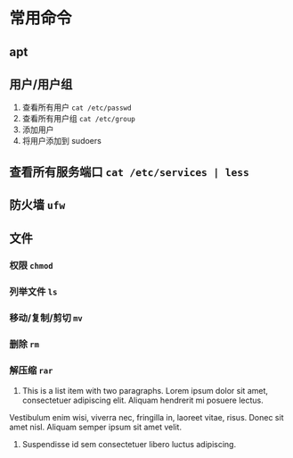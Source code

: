 # 常用命令

## apt

## 用户/用户组

1. 查看所有用户 `cat /etc/passwd`
1. 查看所有用户组 `cat /etc/group`
1. 添加用户 
1. 将用户添加到 sudoers

## 查看所有服务端口 `cat /etc/services | less`

## 防火墙 `ufw`

## 文件

### 权限 `chmod`

### 列举文件 `ls`

### 移动/复制/剪切 `mv`

### 删除 `rm`

### 解压缩 `rar`

1. This is a list item with two paragraphs. Lorem ipsum dolor
sit amet, consectetuer adipiscing elit. Aliquam hendrerit
mi posuere lectus.
  
  Vestibulum enim wisi, viverra nec, fringilla in, laoreet
vitae, risus. Donec sit amet nisl. Aliquam semper ipsum
sit amet velit.
  
1. Suspendisse id sem consectetuer libero luctus adipiscing.
